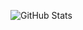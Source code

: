 ![GitHub Stats](https://github-readme-stats-clone-theta.vercel.app/api?username=Verathagnus&show_icons=true&theme=algolia) 
